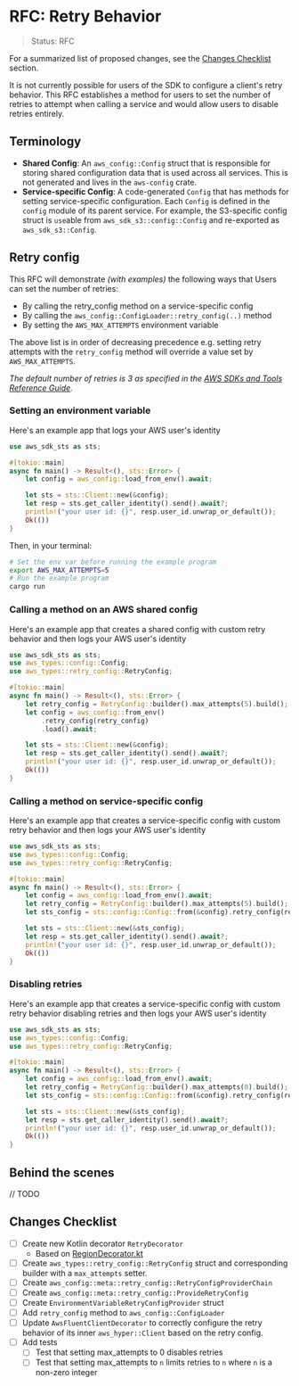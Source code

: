 RFC: Retry Behavior
============================

> Status: RFC

For a summarized list of proposed changes, see the [Changes Checklist](#changes-checklist) section.

It is not currently possible for users of the SDK to configure a client's retry behavior. This RFC establishes a method for users to set the number of retries to attempt when calling a service and would allow users to disable retries entirely.

Terminology
-----------

- **Shared Config**: An `aws_config::Config` struct that is responsible for storing shared configuration data that is used across all services. This is not generated and lives in the `aws-config` crate.
- **Service-specific Config**: A code-generated `Config` that has methods for setting service-specific configuration. Each `Config` is defined in the `config` module of its parent service. For example, the S3-specific config struct is `use`able from `aws_sdk_s3::config::Config` and re-exported as `aws_sdk_s3::Config`.

Retry config
------------

This RFC will demonstrate _(with examples)_ the following ways that Users can set the number of retries:

- By calling the retry_config method on a service-specific config
- By calling the `aws_config::ConfigLoader::retry_config(..)` method
- By setting the `AWS_MAX_ATTEMPTS` environment variable

The above list is in order of decreasing precedence e.g. setting retry attempts with the `retry_config` method will override a value set by `AWS_MAX_ATTEMPTS`.

_The default number of retries is 3 as specified in the [AWS SDKs and Tools Reference Guide](https://docs.aws.amazon.com/sdkref/latest/guide/setting-global-max_attempts.html)._

### Setting an environment variable

Here's an example app that logs your AWS user's identity

```rust
use aws_sdk_sts as sts;

#[tokio::main]
async fn main() -> Result<(), sts::Error> {
    let config = aws_config::load_from_env().await;

    let sts = sts::Client::new(&config);
    let resp = sts.get_caller_identity().send().await?;
    println!("your user id: {}", resp.user_id.unwrap_or_default());
    Ok(())
}
```

Then, in your terminal:

```sh
# Set the env var before running the example program
export AWS_MAX_ATTEMPTS=5
# Run the example program
cargo run
```

### Calling a method on an AWS shared config

Here's an example app that creates a shared config with custom retry behavior and then logs your AWS user's identity

```rust
use aws_sdk_sts as sts;
use aws_types::config::Config;
use aws_types::retry_config::RetryConfig;

#[tokio::main]
async fn main() -> Result<(), sts::Error> {
    let retry_config = RetryConfig::builder().max_attempts(5).build();
    let config = aws_config::from_env()
        .retry_config(retry_config)
        .load().await;

    let sts = sts::Client::new(&config);
    let resp = sts.get_caller_identity().send().await?;
    println!("your user id: {}", resp.user_id.unwrap_or_default());
    Ok(())
}
```

### Calling a method on service-specific config

Here's an example app that creates a service-specific config with custom retry behavior and then logs your AWS user's identity

```rust
use aws_sdk_sts as sts;
use aws_types::config::Config;
use aws_types::retry_config::RetryConfig;

#[tokio::main]
async fn main() -> Result<(), sts::Error> {
    let config = aws_config::load_from_env().await;
    let retry_config = RetryConfig::builder().max_attempts(5).build();
    let sts_config = sts::config::Config::from(&config).retry_config(retry_config).build();

    let sts = sts::Client::new(&sts_config);
    let resp = sts.get_caller_identity().send().await?;
    println!("your user id: {}", resp.user_id.unwrap_or_default());
    Ok(())
}
```

### Disabling retries

Here's an example app that creates a service-specific config with custom retry behavior disabling retries and then logs your AWS user's identity

```rust
use aws_sdk_sts as sts;
use aws_types::config::Config;
use aws_types::retry_config::RetryConfig;

#[tokio::main]
async fn main() -> Result<(), sts::Error> {
    let config = aws_config::load_from_env().await;
    let retry_config = RetryConfig::builder().max_attempts(0).build();
    let sts_config = sts::config::Config::from(&config).retry_config(retry_config).build();

    let sts = sts::Client::new(&sts_config);
    let resp = sts.get_caller_identity().send().await?;
    println!("your user id: {}", resp.user_id.unwrap_or_default());
    Ok(())
}
```

Behind the scenes
-----------------

// TODO

Changes Checklist
-----------------

- [ ] Create new Kotlin decorator `RetryDecorator`
  - Based on [RegionDecorator.kt](https://github.com/awslabs/smithy-rs/blob/main/aws/sdk-codegen/src/main/kotlin/software/amazon/smithy/rustsdk/RegionDecorator.kt)
- [ ] Create `aws_types::retry_config::RetryConfig` struct and corresponding builder with a `max_attempts` setter.
- [ ] Create `aws_config::meta::retry_config::RetryConfigProviderChain`
- [ ] Create `aws_config::meta::retry_config::ProvideRetryConfig`
- [ ] Create `EnvironmentVariableRetryConfigProvider` struct
- [ ] Add `retry_config` method to `aws_config::ConfigLoader`
- [ ] Update `AwsFluentClientDecorator` to correctly configure the retry behavior of its inner `aws_hyper::Client` based on the retry config.
- [ ] Add tests
  - [ ] Test that setting max_attempts to 0 disables retries
  - [ ] Test that setting max_attempts to `n` limits retries to `n` where `n` is a non-zero integer
